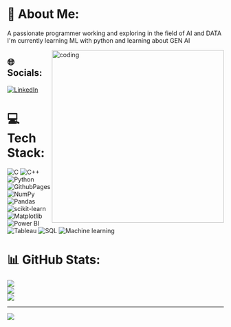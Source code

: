 # 💫 About Me:
A passionate programmer working and exploring in the field of AI and DATA<br>I'm currently learning ML with python and learning about GEN AI

<img align="right" alt="coding" width="400" src="https://media.tenor.com/qJ5evVs-_uUAAAAC/coding.gif">

## 🌐 Socials:
[![LinkedIn](https://img.shields.io/badge/LinkedIn-%230077B5.svg?logo=linkedin&logoColor=white)](https://linkedin.com/in/in/ashish-srivastava-a277b0253) 

# 💻 Tech Stack:
![C](https://img.shields.io/badge/c-%2300599C.svg?style=for-the-badge&logo=c&logoColor=white) ![C++](https://img.shields.io/badge/c++-%2300599C.svg?style=for-the-badge&logo=c%2B%2B&logoColor=white) ![Python](https://img.shields.io/badge/python-3670A0?style=for-the-badge&logo=python&logoColor=ffdd54) ![GithubPages](https://img.shields.io/badge/github%20pages-121013?style=for-the-badge&logo=github&logoColor=white) ![NumPy](https://img.shields.io/badge/numpy-%23013243.svg?style=for-the-badge&logo=numpy&logoColor=white) ![Pandas](https://img.shields.io/badge/pandas-%23150458.svg?style=for-the-badge&logo=pandas&logoColor=white) ![scikit-learn](https://img.shields.io/badge/scikit--learn-%23F7931E.svg?style=for-the-badge&logo=scikit-learn&logoColor=white) ![Matplotlib](https://img.shields.io/badge/Matplotlib-%23ffffff.svg?style=for-the-badge&logo=Matplotlib&logoColor=black) ![Power BI](https://img.shields.io/badge/PowerBI-%23ffffff.svg?style=for-the-badge&logo=PowerBI&logoColor=black) ![Tableau](https://img.shields.io/badge/Tableau-%23ffffff.svg?style=for-the-badge&logo=Tableau&logoColor=black) ![SQL](https://img.shields.io/badge/SQL-%23ffffff.svg?style=for-the-badge&logo=SQL&logoColor=black) ![Machine learning](https://img.shields.io/badge/MachineLearning-%23ffffff.svg?style=for-the-badge&logo=MachineLearning&logoColor=black) 
# 📊 GitHub Stats:
![](https://github-readme-stats.vercel.app/api?username=ASHISHSRIVa&theme=onedark&hide_border=false&include_all_commits=false&count_private=false)<br/>
![](https://github-readme-streak-stats.herokuapp.com/?user=ASHISHSRIVa&theme=onedark&hide_border=false)<br/>
![](https://github-readme-stats.vercel.app/api/top-langs/?username=ASHISHSRIVa&theme=onedark&hide_border=false&include_all_commits=false&count_private=false&layout=compact)

---
[![](https://visitcount.itsvg.in/api?id=ASHISHSRIVa&icon=0&color=0)](https://visitcount.itsvg.in)

<!-- Proudly created with GPRM ( https://gprm.itsvg.in ) -->
